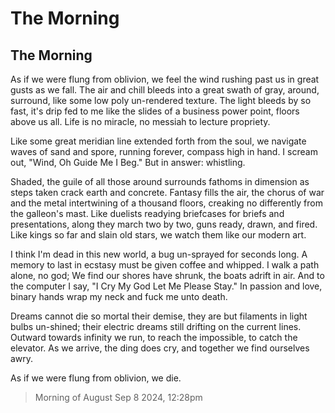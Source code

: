 # The Morning
## The Morning

As if we were flung from oblivion, we feel the wind rushing past us in great gusts as we fall. The air and chill bleeds into a great swath of gray, around, surround, like some low poly un-rendered texture. The light bleeds by so fast, it's drip fed to me like the slides of a business power point, floors above us all. Life is no miracle, no messiah to lecture propriety.

Like some great meridian line extended forth from the soul, we navigate waves of sand and spore, running forever, compass high in hand. I scream out, "Wind, Oh Guide Me I Beg." But in answer: whistling.

Shaded, the guile of all those around surrounds fathoms in dimension as steps taken crack earth and concrete. Fantasy fills the air, the chorus of war and the metal intertwining of a thousand floors, creaking no differently from the galleon's mast. Like duelists readying briefcases for briefs and presentations, along they march two by two, guns ready, drawn, and fired. Like kings so far and slain old stars, we watch them like our modern art.

I think I'm dead in this new world, a bug un-sprayed for seconds long. A memory to last in ecstasy must be given coffee and whipped. I walk a path alone, no god; We find our shores have shrunk, the boats adrift in air. And to the computer I say, "I Cry My God Let Me Please Stay." In passion and love, binary hands wrap my neck and fuck me unto death.

Dreams cannot die so mortal their demise, they are but filaments in light bulbs un-shined; their electric dreams still drifting on the current lines. Outward towards infinity we run, to reach the impossible, to catch the elevator. As we arrive, the ding does cry, and together we find ourselves awry.

As if we were flung from oblivion, we die.

> Morning of August Sep 8 2024, 12:28pm